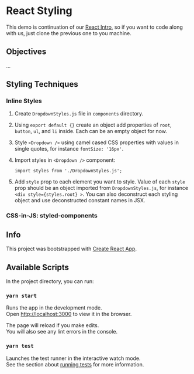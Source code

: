 # React Styling

This demo is continuation of our [React Intro](https://github.com/MCRcodes/react-intro), so if you want to code along with us, just clone the previous one to you machine.

## Objectives

...

## Styling Techniques

### Inline Styles

1. Create `DropdownStyles.js` file in `components` directory.
2. Using `export default {}` create an object add properties of `root`, `button`, `ul`, and `li` inside. Each can be an empty object for now.
3. Style `<Dropdown />` using camel cased CSS properties with values in single quotes, for instance `fontSize: '16px'`.
4. Import styles in `<Dropdown />` component:

   `import styles from './DropdownStyles.js';`

5. Add `style` prop to each element you want to style. Value of each `style` prop should be an object imported from `DropdownStyles.js`, for instance `<div style={styles.root} >`. You can also deconstruct each styling object and use deconstructed constant names in JSX.

### CSS-in-JS: styled-components

## Info

This project was bootstrapped with [Create React App](https://github.com/facebook/create-react-app).

## Available Scripts

In the project directory, you can run:

### `yarn start`

Runs the app in the development mode.<br />
Open [http://localhost:3000](http://localhost:3000) to view it in the browser.

The page will reload if you make edits.<br />
You will also see any lint errors in the console.

### `yarn test`

Launches the test runner in the interactive watch mode.<br />
See the section about [running tests](https://facebook.github.io/create-react-app/docs/running-tests) for more information.
